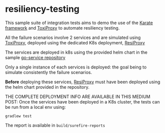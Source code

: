 # resiliency-testing

This sample suite of integration tests aims to demo the use of the [Karate framework](https://github.com/intuit/karate) and [ToxiProxy](https://github.com/Shopify/toxiproxy) to automate resiliency testing.

All the failure scenarios involve 2 services and are simulated using [ToxiProxy](https://github.com/Shopify/toxiproxy), deployed using the dedicated K8s deployment, [ResiProxy](https://github.com/marqub/resiproxy)

The services are deployed in k8s using the provided helm chart in the sample [go-service repository](https://github.com/marqub/go-service)

Only a single instance of each services is deployed: the goal being to simulate consistently the failure scenarios.

**Before** deploying these services, [ResiProxy](https://github.com/marqub/resiproxy) must have been deployed using the helm chart provided in the repository.

THE COMPLETE DEPLOYMENT INFO ARE AVAILABLE IN THIS MEDIUM POST: 
Once the services have been deployed in a K8s cluster, the tests can be run from a local env using:

    gradlew test

The report is available in `build/surefire-reports`
